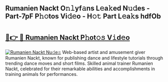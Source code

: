 ## Rumanien Nackt O𝚗𝚕yf𝚊ns L𝚎a𝚔ed N𝚞𝚍es - Part-7pF P𝚑𝚘tos Vi𝚍𝚎o - H𝚘𝚝 Part L𝚎a𝚔s hdfOb

# <h2><a href="http://kfc5uzr.oniu.top/?m=Rumanien+Nackt">🔗👉 🔴 Rumanien Nackt P𝚑ot𝚘𝚜 V𝚒d𝚎o</a></h2>

[![Rumanien Nackt Nu𝚍e𝚜](https://i.imgur.com/0qMVB7G.gif)](http://kfc5uzr.oniu.top/?m=Rumanien+Nackt)
Web-based artist and amusement giver Rumanien Nackt, known for publishing dance and lifestyle tutorials through trending dance moves and short films. Skilled animal trainer Rumanien Nackt, celebrated for their remarkable abilities and accomplishments in training animals for performances.  
